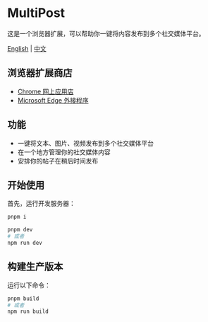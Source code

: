 # MultiPost

这是一个浏览器扩展，可以帮助你一键将内容发布到多个社交媒体平台。

[English](../README.md) | [中文](docs/README-zh.md)

## 浏览器扩展商店

- [Chrome 网上应用店](https://chromewebstore.google.com/detail/multipost/dhohkaclnjgcikfoaacfgijgjgceofih)
- [Microsoft Edge 外接程序](https://microsoftedge.microsoft.com/addons/detail/multipost/ckoiphiceimehjkolnfffgbmihoppgjg)

## 功能

- 一键将文本、图片、视频发布到多个社交媒体平台
- 在一个地方管理你的社交媒体内容
- 安排你的帖子在稍后时间发布

## 开始使用

首先，运行开发服务器：

```bash
pnpm i

pnpm dev
# 或者
npm run dev
```

## 构建生产版本

运行以下命令：

```bash
pnpm build
# 或者
npm run build
```
